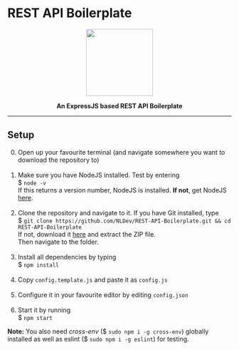 # REST API Boilerplate

<p align="center"><img height="150" width="auto" src="https://i.imgur.com/1kc7nrV.png" /></p>
<p align="center"><b>An ExpressJS based REST API Boilerplate</b></p>

<hr>

## Setup

0. Open up your favourite terminal (and navigate somewhere you want to download the repository to) <br><br>
1. Make sure you have NodeJS installed. Test by  entering <br>
$ `node -v` <br>
If this returns a version number, NodeJS is installed. **If not**, get NodeJS <a href="https://nodejs.org/en/download/package-manager/">here</a>. <br><br>
2. Clone the repository and navigate to it. If you have Git installed, type <br>
$ `git clone https://github.com/NLDev/REST-API-Boilerplate.git && cd REST-API-Boilerplate` <br>
If not, download it <a href="https://github.com/NLDev/REST-API-Boilerplate/archive/master.zip">here</a> and extract the ZIP file.<br>
Then navigate to the folder.<br><br>
3. Install all dependencies by typing <br>
$ `npm install`<br><br>
4. Copy `config.template.js` and paste it as `config.js` <br><br>
5. Configure it in your favourite editor by editing `config.json`<br><br>
6. Start it by running <br>
$ `npm start`

**Note:** You also need *cross-env* ($ `sudo npm i -g cross-env`) globally installed as well as eslint ($ `sudo npm i -g eslint`) for testing.
  